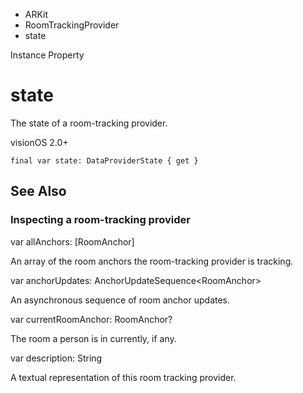 

- ARKit
- RoomTrackingProvider
-  state 

Instance Property

# state

The state of a room-tracking provider.

visionOS 2.0+

``` source
final var state: DataProviderState { get }
```

## See Also

### Inspecting a room-tracking provider

var allAnchors: [RoomAnchor]

An array of the room anchors the room-tracking provider is tracking.

var anchorUpdates: AnchorUpdateSequence&lt;RoomAnchor>

An asynchronous sequence of room anchor updates.

var currentRoomAnchor: RoomAnchor?

The room a person is in currently, if any.

var description: String

A textual representation of this room tracking provider.

